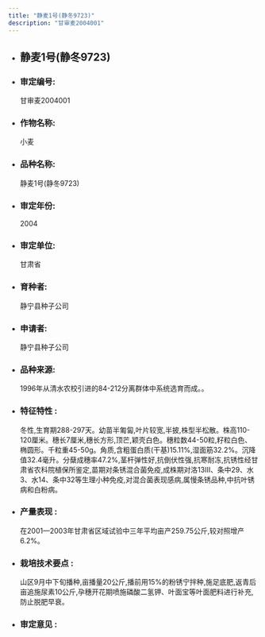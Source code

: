 ```yaml
---
title: "静麦1号(静冬9723)"
description: "甘审麦2004001"
---
```

* ## 静麦1号(静冬9723)
* ###  审定编号:  
   甘审麦2004001

*  ### 作物名称:  
   小麦

*   ###  品种名称: 
    静麦1号(静冬9723)

*   ### 审定年份: 
    2004

*   ### 审定单位:  
    甘肃省

*   ### 育种者:  
    静宁县种子公司

*   ### 申请者:  
    静宁县种子公司

*   ### 品种来源:  
    1996年从清水农校引进的84-212分离群体中系统选育而成。。

*   ### 特征特性 : 
    冬性,生育期288-297天。幼苗半匍匐,叶片较宽,半披,株型半松散。株高110-120厘米。穗长7厘米,穗长方形,顶芒,颖壳白色。穗粒数44-50粒,籽粒白色、椭圆形。千粒重45-50g。角质,含粗蛋白质(干基)15.11%,湿面筋32.2%。沉降值32.4毫升。分蘖成穗率47.2%,茎杆弹性好,抗倒伏性强,抗寒耐冻,抗锈性经甘肃省农科院植保所鉴定,苗期对条锈混合菌免疫,成株期对洛13Ⅲ、条中29、水3、水14、条中32等生理小种免疫,对混合菌表现感病,属慢条锈品种,中抗叶锈病和白粉病。

*   ### 产量表现 : 
    在2001—2003年甘肃省区域试验中三年平均亩产259.75公斤,较对照增产6.2%。

*   ### 栽培技术要点 : 
    山区9月中下旬播种,亩播量20公斤,播前用15%的粉锈宁拌种,施足底肥,返青后亩追施尿素10公斤,孕穗开花期喷施磷酸二氢钾、叶面宝等叶面肥料进行补充,防止脱肥早衰。

*   ### 审定意见 : 
    

